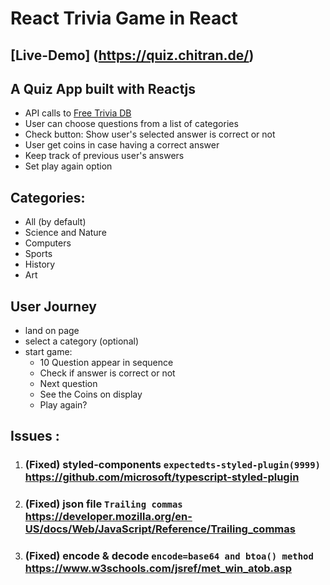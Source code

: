 # React Trivia Game in React

## [Live-Demo] (https://quiz.chitran.de/)

## A Quiz App built with Reactjs

- API calls to [Free Trivia DB](https://opentdb.com/api_config.php)
- User can choose questions from a list of categories
- Check button: Show user's selected answer is correct or not
- User get coins in case having a correct answer
- Keep track of previous user's answers
- Set play again option

## Categories:

- All (by default)
- Science and Nature
- Computers
- Sports
- History
- Art

## User Journey

- land on page
- select a category (optional)
- start game:
  - 10 Question appear in sequence
  - Check if answer is correct or not
  - Next question
  - See the Coins on display
  - Play again?

## Issues :

1. ### (Fixed) styled-components `expectedts-styled-plugin(9999)` https://github.com/microsoft/typescript-styled-plugin
2. ### (Fixed) json file `Trailing commas` https://developer.mozilla.org/en-US/docs/Web/JavaScript/Reference/Trailing_commas
3. ### (Fixed) encode & decode `encode=base64 and btoa() method` https://www.w3schools.com/jsref/met_win_atob.asp

